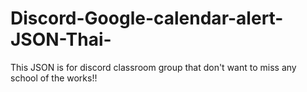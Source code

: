 # Discord-Google-calendar-alert-JSON-Thai-
This JSON is for discord classroom group that don't want to miss any school of the works!!
